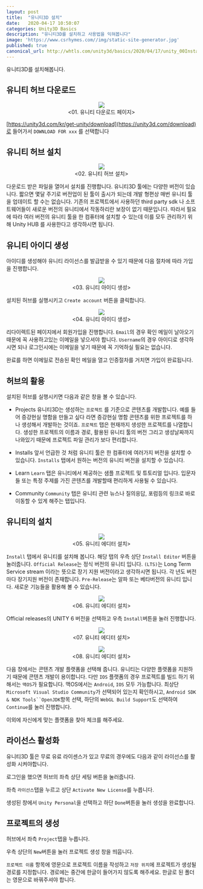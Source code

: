 ```yaml
---
layout: post
title:  "유니티3D 설치"
date:   2020-04-17 10:50:07
categories: Unity3D Basics
description: "유니티3D를 설치하고 사용법을 익혀봅니다"
image: 'https://www.csrhymes.com//img/static-site-generator.jpg'
published: true
canonical_url: http://whtls.com/unity3d/basics/2020/04/17/unity_00Installation/
---
```


유니티3D를 설치해봅니다.

## 유니티 허브 다운로드  

<p align="center"><img src="/img/UnityBasic/InstallUnity6/01.PNG"><br/>
<01. 유니티 다운로드 페이지></p>  
  
[https://unity3d.com/kr/get-unity/download](https://unity3d.com/download)로 들어가서 `DOWNLOAD FOR xxx` 를 선택합니다

## 유니티 허브 설치  
  
<p align="center"><img src="/img/UnityBasic/InstallUnity6/02.PNG"><br/>
<02. 유니티 허브 설치></p>  
  
다운로드 받은 파일을 열어서 설치를 진행합니다. 유니티3D 툴에는 다양한 버전이 있습니다. 짧으면 몇달 주기로 버전업이 된 툴이 출시가 되는데 개발 형편상 매번 유니티 툴을 업데이트 할 수는 없습니다. 기존의 프로젝트에서 사용하던 third party sdk 나 소프트웨어들이 새로운 버전의 유니티에서 작동하리란 보장이 없기 때문입니다. 따라서 필요에 따라 여러 버전의 유니티 툴을 한 컴퓨터에 설치할 수 있는데 이를 모두 관리하기 위해 Unity HUB 를 사용한다고 생각하시면 됩니다.

## 유니티 아이디 생성
아이디를 생성해야 유니티 라이선스를 발급받을 수 있기 때문에 다음 절차에 따라 가입을 진행합니다.  
  
<p align="center"><img src="/img/UnityBasic/InstallUnity6/04.PNG"><br/>
<03. 유니티 아이디 생성></p>  
  
설치된 허브를 실행시키고 `Create account` 버튼을 클릭합니다.  

<p align="center"><img src="/img/UnityBasic/InstallUnity6/05.PNG"><br/>
<04. 유니티 아이디 생성></p>  
  
리다이렉트된 페이지에서 회원가입을 진행합니다. 
`Email`의 경우 확인 메일이 날아오기 때문에 꼭 사용하고있는 이메일을 넣으셔야 합니다. `Username`의 경우 아이디로 생각하시면 되나 로그인시에는 이메일을 넣기 때문에 꼭 기억하실 필요는 없습니다.  

완료를 하면 이메일로 전송된 확인 메일을 열고 인증절차를 거치면 가입이 완료됩니다.

## 허브의 활용
설치된 허브를 실행시키면 다음과 같은 창을 볼 수 있습니다.  
  
* Projects
유니티3D는 생성하는 `프로젝트` 를 기준으로 콘텐츠를 개발합니다. 예를 들어 증강현실 명함을 만들고 싶다 라면 증강현실 명함 콘텐츠를 위한 프로젝트를 하나 생성해서 개발하는 것이죠. `프로젝트` 탭은 현재까지 생성한 프로젝트를 나열합니다. 생성한 프로젝트의 이름과 경로, 활용된 유니티 툴의 버전 그리고 생성날짜까지 나와있기 때문에 프로젝트 파일 관리가 보다 편리합니다.

* Installs
앞서 언급한 것 처럼 유니티 툴은 한 컴퓨터에 여러가지 버전을 설치할 수 있습니다. `Installs` 탭에서 원하는 버전의 유니티 버전을 설치할 수 있습니다.  

* Learn
`Learn` 탭은 유니티에서 제공하는 샘플 프로젝트 및 튜토리얼 입니다. 입문자들 또는 특정 주제를 가진 콘텐츠를 개발할때 편리하게 사용될 수 있습니다. 

* Community
`Community` 탭은 유니티 관련 뉴스나 질의응답, 포럼등의 링크로 바로 이동할 수 있게 해주는 탭입니다. 
  
## 유니티의 설치  
  
<p align="center"><img src="/img/UnityBasic/InstallUnity6/06.PNG"><br/>
<05. 유니티 에디터 설치></p>  

`Install` 탭에서 유니티를 설치해 봅니다. 해당 탭의 우측 상단 `Install Editor` 버튼을 눌러줍니다. 
`Official Release`는 정식 버전의 유니티 입니다. `(LTS)`는 Long Term Service stream 이라는 뜻으로 장기 지원 버전이라고 생각하시면 됩니다. 각 년도 버전마다 장기지원 버전이 존재합니다.
`Pre-Release`는 알파 또는 베타버전의 유니티 입니다. 새로운 기능들을 활용해 볼 수 있습니다.

<p align="center"><img src="/img/UnityBasic/InstallUnity6/07.PNG"><br/>
<06. 유니티 에디터 설치></p>  

Official releases의 UNITY 6 버전을 선택하고 우측 `Install`버튼을 눌러 진행합니다.

<p align="center"><img src="/img/UnityBasic/InstallUnity6/08.PNG"><br/>
<07. 유니티 에디터 설치></p>  
<p align="center"><img src="/img/UnityBasic/InstallUnity6/09.PNG"><br/>
<08. 유니티 에디터 설치></p>  

다음 창에서는 콘텐츠 개발 플랫폼을 선택해 줍니다. 유니티는 다양한 플랫폼을 지원하기 때문에 콘텐츠 개발이 용이합니다. 다만 `IOS` 플랫폼의 경우 프로젝트를 빌드 하기 위해서는 `맥OS`가 필요합니다. 맥OS에서는 `Android`, `IOS` 모두 가능합니다. 
최상단 `Microsoft Visual Studio Community`가 선택되어 있는지 확인하시고, `Android SDK & NDK Tools``OpenJDK`항목 선택, 하단의 `WebGL Build Support`도 선택하여 `Continue`를 눌러 진행합니다.

이외에 자신에게 맞는 플랫폼을 찾아 체크를 해주세요. 

## 라이선스 활성화
유니티3D 툴은 무료 유료 라이센스가 있고 무료의 경우에도 다음과 같이 라이선스를 활성화 시켜야합니다.

로그인을 했으면 허브의 좌측 상단 세팅 버튼을 눌러줍니다. 

좌측 `라이선스`탭을 누르고 상단 `Activate New License`를 누릅니다. 

생성된 창에서 `Unity Personal`을 선택하고 하단 `Done`버튼을 눌러 생성을 완료합니다. 

## 프로젝트의 생성
허브에서 좌측 `Project`탭을 누릅니다.

우측 상단의 `New`버튼을 눌러 프로젝트 생성 창을 띄웁니다.

`프로젝트 이름` 항목에 영문으로 프로젝트 이름을 작성하고 `저장 위치`에 프로젝트가 생성될 경로를 지정합니다. 경로에는 중간에 한글이 들어가지 않도록 해주세요. 한글로 된 폴더는 영문으로 바꿔주셔야 합니다.
